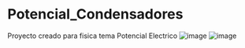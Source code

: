 # Potencial_Condensadores
Proyecto creado para fisica tema Potencial Electrico
![image](https://github.com/floreschris/Potencial_Condensadores/assets/97532730/cc64965a-b4eb-4f78-af7a-b339e554f850)
![image](https://github.com/floreschris/Potencial_Condensadores/assets/97532730/b1bbbe00-e79c-4ea2-8d23-51188b04781d)
